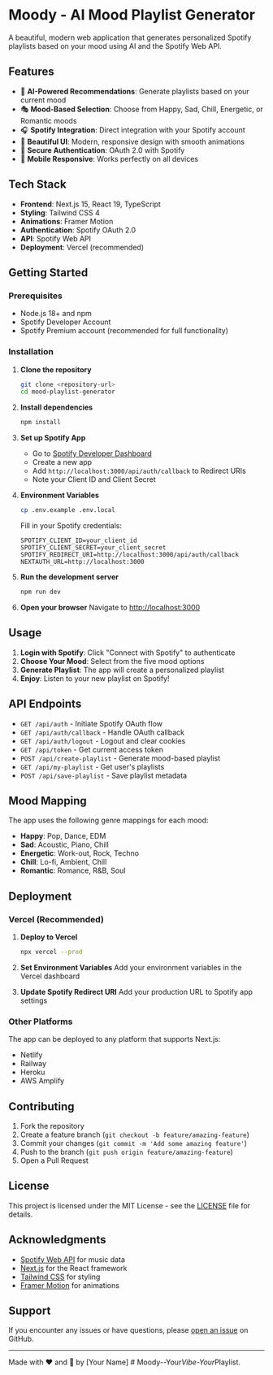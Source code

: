 # Moody - AI Mood Playlist Generator

A beautiful, modern web application that generates personalized Spotify playlists based on your mood using AI and the Spotify Web API.

## Features

- 🎵 **AI-Powered Recommendations**: Generate playlists based on your current mood
- 🎭 **Mood-Based Selection**: Choose from Happy, Sad, Chill, Energetic, or Romantic moods
- 🎧 **Spotify Integration**: Direct integration with your Spotify account
- 🎨 **Beautiful UI**: Modern, responsive design with smooth animations
- 🔐 **Secure Authentication**: OAuth 2.0 with Spotify
- 📱 **Mobile Responsive**: Works perfectly on all devices

## Tech Stack

- **Frontend**: Next.js 15, React 19, TypeScript
- **Styling**: Tailwind CSS 4
- **Animations**: Framer Motion
- **Authentication**: Spotify OAuth 2.0
- **API**: Spotify Web API
- **Deployment**: Vercel (recommended)

## Getting Started

### Prerequisites

- Node.js 18+ and npm
- Spotify Developer Account
- Spotify Premium account (recommended for full functionality)

### Installation

1. **Clone the repository**
   ```bash
   git clone <repository-url>
   cd mood-playlist-generator
   ```

2. **Install dependencies**
   ```bash
   npm install
   ```

3. **Set up Spotify App**
   - Go to [Spotify Developer Dashboard](https://developer.spotify.com/dashboard)
   - Create a new app
   - Add `http://localhost:3000/api/auth/callback` to Redirect URIs
   - Note your Client ID and Client Secret

4. **Environment Variables**
   ```bash
   cp .env.example .env.local
   ```
   
   Fill in your Spotify credentials:
   ```env
   SPOTIFY_CLIENT_ID=your_client_id
   SPOTIFY_CLIENT_SECRET=your_client_secret
   SPOTIFY_REDIRECT_URI=http://localhost:3000/api/auth/callback
   NEXTAUTH_URL=http://localhost:3000
   ```

5. **Run the development server**
   ```bash
   npm run dev
   ```

6. **Open your browser**
   Navigate to [http://localhost:3000](http://localhost:3000)

## Usage

1. **Login with Spotify**: Click "Connect with Spotify" to authenticate
2. **Choose Your Mood**: Select from the five mood options
3. **Generate Playlist**: The app will create a personalized playlist
4. **Enjoy**: Listen to your new playlist on Spotify!

## API Endpoints

- `GET /api/auth` - Initiate Spotify OAuth flow
- `GET /api/auth/callback` - Handle OAuth callback
- `GET /api/auth/logout` - Logout and clear cookies
- `GET /api/token` - Get current access token
- `POST /api/create-playlist` - Generate mood-based playlist
- `GET /api/my-playlist` - Get user's playlists
- `POST /api/save-playlist` - Save playlist metadata

## Mood Mapping

The app uses the following genre mappings for each mood:

- **Happy**: Pop, Dance, EDM
- **Sad**: Acoustic, Piano, Chill
- **Energetic**: Work-out, Rock, Techno
- **Chill**: Lo-fi, Ambient, Chill
- **Romantic**: Romance, R&B, Soul

## Deployment

### Vercel (Recommended)

1. **Deploy to Vercel**
   ```bash
   npx vercel --prod
   ```

2. **Set Environment Variables**
   Add your environment variables in the Vercel dashboard

3. **Update Spotify Redirect URI**
   Add your production URL to Spotify app settings

### Other Platforms

The app can be deployed to any platform that supports Next.js:
- Netlify
- Railway
- Heroku
- AWS Amplify

## Contributing

1. Fork the repository
2. Create a feature branch (`git checkout -b feature/amazing-feature`)
3. Commit your changes (`git commit -m 'Add some amazing feature'`)
4. Push to the branch (`git push origin feature/amazing-feature`)
5. Open a Pull Request

## License

This project is licensed under the MIT License - see the [LICENSE](LICENSE) file for details.

## Acknowledgments

- [Spotify Web API](https://developer.spotify.com/documentation/web-api/) for music data
- [Next.js](https://nextjs.org/) for the React framework
- [Tailwind CSS](https://tailwindcss.com/) for styling
- [Framer Motion](https://www.framer.com/motion/) for animations

## Support

If you encounter any issues or have questions, please [open an issue](https://github.com/yourusername/mood-playlist-generator/issues) on GitHub.

---

Made with ❤️ and 🎵 by [Your Name]
#   M o o d y - - Y o u r _ V i b e - Y o u r _ P l a y l i s t . 
 
 
